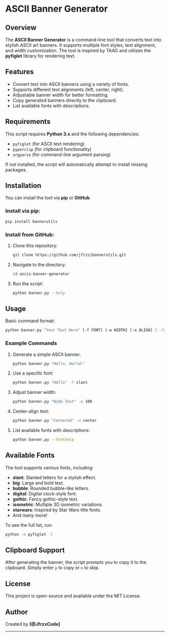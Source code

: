 # ASCII Banner Generator

## Overview
The **ASCII Banner Generator** is a command-line tool that converts text into stylish ASCII art banners. It supports multiple font styles, text alignment, and width customization. The tool is inspired by TAAG and utilizes the **pyfiglet** library for rendering text.

## Features
- Convert text into ASCII banners using a variety of fonts.
- Supports different text alignments (left, center, right).
- Adjustable banner width for better formatting.
- Copy generated banners directly to the clipboard.
- List available fonts with descriptions.

## Requirements
This script requires **Python 3.x** and the following dependencies:
- `pyfiglet` (for ASCII text rendering)
- `pyperclip` (for clipboard functionality)
- `argparse` (for command-line argument parsing)

If not installed, the script will automatically attempt to install missing packages.

## Installation
You can install the tool via **pip** or **GitHub**.

### Install via pip:
```sh
pip install bannerutils
```

### Install from GitHub:
1. Clone this repository:
   ```sh
   git clone https://github.com/jfrzz/bannerutils.git
   ```
2. Navigate to the directory:
   ```sh
   cd ascii-banner-generator
   ```
3. Run the script:
   ```sh
   python banner.py --help
   ```

## Usage
Basic command format:
```sh
python banner.py "Your Text Here" [-f FONT] [-w WIDTH] [-a ALIGN] [--fonthelp]
```

### Example Commands
1. Generate a simple ASCII banner:
   ```sh
   python banner.py "Hello, World!"
   ```
2. Use a specific font:
   ```sh
   python banner.py "Hello" -f slant
   ```
3. Adjust banner width:
   ```sh
   python banner.py "Wide Text" -w 100
   ```
4. Center-align text:
   ```sh
   python banner.py "Centered" -a center
   ```
5. List available fonts with descriptions:
   ```sh
   python banner.py --fonthelp
   ```

## Available Fonts
The tool supports various fonts, including:
- **slant**: Slanted letters for a stylish effect.
- **big**: Large and bold text.
- **bubble**: Rounded bubble-like letters.
- **digital**: Digital clock-style font.
- **gothic**: Fancy gothic-style text.
- **isometric**: Multiple 3D isometric variations.
- **starwars**: Inspired by Star Wars title fonts.
- And many more!

To see the full list, run:
```sh
python -m pyfiglet -l
```

## Clipboard Support
After generating the banner, the script prompts you to copy it to the clipboard. Simply enter `y` to copy or `n` to skip.

## License
This project is open-source and available under the MIT License.

## Author
Created by **[@JfrzxCode]**

---